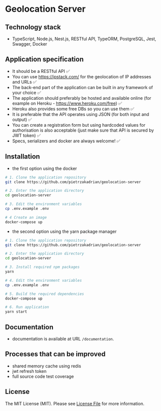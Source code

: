 # Geolocation Server

## Technology stack

- TypeScript, Node.js, Nest.js, RESTful API, TypeORM, PostgreSQL, Jest, Swagger, Docker

## Application specification

- It should be a RESTful API ✅
- You can use https://ipstack.com/ for the geolocation of IP addresses and URLs ✅
- The back-end part of the application can be built in any framework of your choice ✅
- The application should preferably be hosted and available online (for example on Heroku - https://www.heroku.com/free) ✅
- Heroku also provides some free DBs so you can use them ✅
- It is preferable that the API operates using JSON (for both input and output) ✅
- You can create a registration form but using hardcoded values for authorisation is also acceptable (just make sure that API is secured by JWT token) ✅
- Specs, serializers and docker are always welcome! ✅

## Installation

- the first option using the docker

```bash
# 1. Clone the application repository
git clone https://github.com/pietrzakadrian/geolocation-server

# 2. Enter the application directory
cd geolocation-server

# 3. Edit the environment variables
cp .env.example .env

# 4 Create an image
docker-compose up
```

- the second option using the yarn package manager

```bash
# 1. Clone the application repository
git clone https://github.com/pietrzakadrian/geolocation-server

# 2. Enter the application directory
cd geolocation-server

# 3. Install required npm packages
yarn

# 4. Edit the environment variables
cp .env.example .env

# 5. Build the required dependencies
docker-compose up

# 6. Run application
yarn start
```

## Documentation

- documentation is available at URL `/documentation`.

## Processes that can be improved

- shared memory cache using redis
- jwt refresh token
- full source code test coverage

## License

The MIT License (MIT). Please see [License File](LICENSE) for more information.
